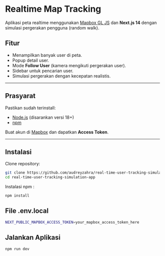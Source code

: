 # Realtime Map Tracking

Aplikasi peta realtime menggunakan [Mapbox GL JS](https://docs.mapbox.com/mapbox-gl-js/) dan **Next.js 14** dengan simulasi pergerakan pengguna (random walk).

## Fitur
- Menampilkan banyak user di peta.
- Popup detail user.
- Mode **Follow User** (kamera mengikuti pergerakan user).
- Sidebar untuk pencarian user.
- Simulasi pergerakan dengan kecepatan realistis.

---

## Prasyarat

Pastikan sudah terinstall:
- [Node.js](https://nodejs.org/) (disarankan versi 18+)
- [npm](https://www.npmjs.com/)

Buat akun di [Mapbox](https://www.mapbox.com/) dan dapatkan **Access Token**.

---

## Instalasi

Clone repository:

```bash
git clone https://github.com/audreyzahra/real-time-user-tracking-simulation-app.git
cd real-time-user-tracking-simulation-app
```

Instalasi npm :
```bash
npm install
```

## File .env.local
```bash
NEXT_PUBLIC_MAPBOX_ACCESS_TOKEN=your_mapbox_access_token_here
```

## Jalankan Aplikasi
```bash
npm run dev
```
